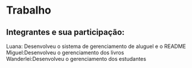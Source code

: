 # Trabalho

## Integrantes e sua participação:
Luana: Desenvolveu o sistema de gerenciamento de aluguel e o README
Miguel:Desenvolveu o gerenciamento dos livros  
Wanderlei:Desenvolveu  o gerenciamento dos estudantes 
